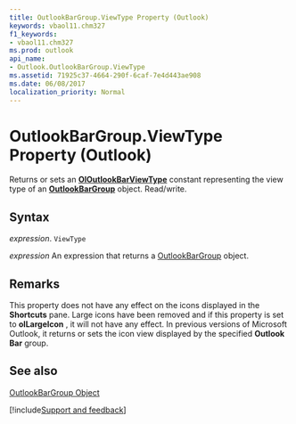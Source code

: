 ```yaml
---
title: OutlookBarGroup.ViewType Property (Outlook)
keywords: vbaol11.chm327
f1_keywords:
- vbaol11.chm327
ms.prod: outlook
api_name:
- Outlook.OutlookBarGroup.ViewType
ms.assetid: 71925c37-4664-290f-6caf-7e4d443ae908
ms.date: 06/08/2017
localization_priority: Normal
---
```



# OutlookBarGroup.ViewType Property (Outlook)

Returns or sets an  **[OlOutlookBarViewType](Outlook.OlOutlookBarViewType.md)** constant representing the view type of an **[OutlookBarGroup](Outlook.OutlookBarGroup.md)** object. Read/write.


## Syntax

_expression_. `ViewType`

 _expression_ An expression that returns a [OutlookBarGroup](./Outlook.OutlookBarGroup.md) object.


## Remarks

This property does not have any effect on the icons displayed in the  **Shortcuts** pane. Large icons have been removed and if this property is set to **olLargeIcon** , it will not have any effect. In previous versions of Microsoft Outlook, it returns or sets the icon view displayed by the specified **Outlook Bar** group.


## See also


[OutlookBarGroup Object](Outlook.OutlookBarGroup.md)

[!include[Support and feedback](~/includes/feedback-boilerplate.md)]